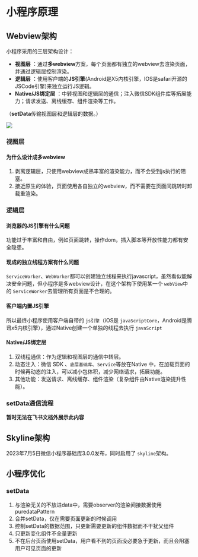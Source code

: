 # 小程序原理

## Webview架构

小程序采用的三层架构设计：

* **视图层** ：通过**多webview**方案，每个页面都有独立的webview去渲染页面，并通过逻辑层控制渲染。
* **逻辑层** ：使用客户端的**JS引擎**(Android是X5内核引擎，IOS是safari开源的JSCode引擎)来独立运行JS逻辑。
* **Native/JS绑定层** ：中转视图和逻辑层的通信；注入微信SDK组件库等拓展能力；请求发送、离线缓存、组件渲染等工作。

（**setData**传输视图层和逻辑层的数据。）

![](https://antonhu.github.io/picx-images-hosting/%E6%8A%80%E6%9C%AF%E6%96%87%E6%A1%A3/%E8%B7%A8%E7%AB%AF/%E5%B0%8F%E7%A8%8B%E5%BA%8F/%E5%B0%8F%E7%A8%8B%E5%BA%8F%E4%B8%89%E5%B1%82%E6%9E%B6%E6%9E%84%E7%A4%BA%E6%84%8F%E5%9B%BE.2h8ff3v26w.webp)

### 视图层

#### 为什么设计成多webview

1. 剥离逻辑层，只使用webview成熟丰富的渲染能力，而不会受到js执行的阻塞。
2. 接近原生的体验，页面使用各自独立的webview，而不需要在页面间跳转时卸载重渲染。

### 逻辑层

#### 浏览器的JS引擎有什么问题

功能过于丰富和自由，例如页面跳转，操作dom，插入脚本等开放性能力都有安全隐患。

#### 现成的独立线程方案有什么问题

`ServiceWorker`、`WebWorker`都可以创建独立线程来执行javascript，虽然看似能解决安全问题，但小程序是多webview设计，在这个架构下使用某一个 `webView`中的 `ServiceWorker`去管理所有页面是不合理的。

#### 客户端内置JS引擎

所以最终小程序使用客户端自带的 `js引擎`（iOS是 `javaScriptCore`，Android是腾讯x5内核引擎），通过Native创建一个单独的线程去执行 `javaScript`

#### Native/JS绑定层

1. 双线程通信：作为逻辑和视图层的通信中转层。
2. 动态注入：微信 SDK 、`底层基础库`、`Service`等放在Native 中，在加载页面的时候再动态的注入，可以减小包体积，减少网络请求，拓展功能。
3. 其他功能：发送请求、离线缓存、组件渲染（复杂组件由Native渲染提升性能）。

### setData通信流程

**暂时无法在飞书文档外展示此内容**

## Skyline架构

2023年7月5日微信小程序基础库3.0.0发布，同时启用了 `skyline`架构。

## 小程序优化

### setData

1. 与渲染无关的不放进data中，需要observer的渲染间接数据使用puredataPattern
2. 合并setData，仅在需要页面更新的时候调用
3. 控制setData的数据范围，只更新需要更新的组件数据而不干扰父组件
4. 只更新变化组件不全量更新
5. 不在后台页面使用setData，用户看不到的页面没必要急于更新，而且会阻塞用户可见页面的更新
